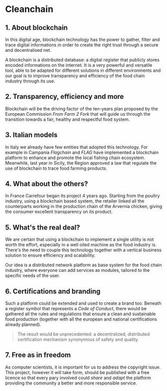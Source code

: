 # Cleanchain

## 1. About blockchain

In this digital age, blockchain technology has the power to gather, filter and trace digital informations in order to create the right trust through a secure and decentralised net.

A blockchain is a distributed database: a digital register that publicly stores encoded informations on the internet. It is a very powerful and versatile tool, able to be adapted for different solutions in different environments and our goal is to improve transparency and efficiency of the food chain industry through its use.




## 2. Transparency, efficiency and more

Blockchain will be the driving factor of the ten-years plan proposed by the European Commission *From Farm 2 Fork* that will guide us through the transition towards a fair, healthy and respectful food system.




## 3. Italian models

In Italy we already have few entities that adopted this technology. For example in Campania *Flagchain* and *FLAG* have implemented a blockchain platform to enhance and promote the local fishing chain ecosystem. Meanwhile, last year in Sicily, the Region approved a law that regulate the use of blockchain to trace food farming products.




## 4. What about the others?

In France Carrefour began its project 4 years ago. Starting from the poultry industry, using a blockchain based system, the retailer linked all the counterparts working in the production chain of the Arvernia chicken, giving the consumer excellent transparency on its product.




## 5. What's the real deal?

We are certain that using a blockchain to implement a single utility is not worth the effort, especially in a well oiled machine as the food industry is. There's the need to couple this technology together with a vertical business solution to ensure efficiency and scalability.

Our idea is a distributed network platform as base system for the food chain industry, where everyone can add services as modules, tailored to the specific needs of the user.




## 6. Certifications and branding

Such a platform could be extended and used to create a brand too. Beneath a register symbol that represents a *Code of Conduct*, there would be gathered all the rules and regulations that ensure a clean and sustainable food production (together with all the european and national certifications already planned).

> The result would be unprecedented: a decentralized, distributed certification mechanism synonymous of safety and quality.




## 7. Free as in freedom

As computer scientists, it is important for us to address the copyright issue. This project, however it will take form, should be published with a free licence so that every pary involved could *share* and *adapt* the platform providing the community a better and more responsible service.

